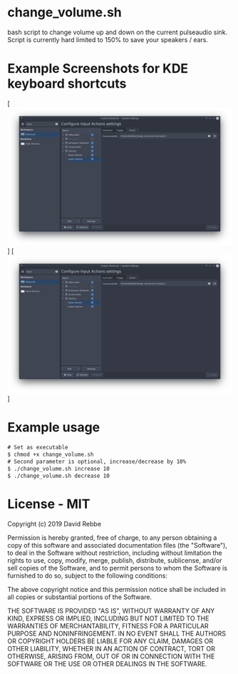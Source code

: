 # change_volume.sh

bash script to change volume up and down on the current pulseaudio sink. Script is currently hard limited to 150% to save your speakers / ears.

# Example Screenshots for KDE keyboard shortcuts
[![KDE shortcut lower volume](kde_lower.png)]
[![KDE shortcut raise volume](kde_raise.png)]

# Example usage
```
# Set as executable
$ chmod +x change_volume.sh
# Second parameter is optional, increase/decrease by 10%
$ ./change_volume.sh increase 10
$ ./change_volume.sh decrease 10
```

# License - MIT

Copyright (c) 2019 David Rebbe

Permission is hereby granted, free of charge, to any person obtaining a copy
of this software and associated documentation files (the "Software"), to deal
in the Software without restriction, including without limitation the rights
to use, copy, modify, merge, publish, distribute, sublicense, and/or sell
copies of the Software, and to permit persons to whom the Software is
furnished to do so, subject to the following conditions:

The above copyright notice and this permission notice shall be included in all
copies or substantial portions of the Software.

THE SOFTWARE IS PROVIDED "AS IS", WITHOUT WARRANTY OF ANY KIND, EXPRESS OR
IMPLIED, INCLUDING BUT NOT LIMITED TO THE WARRANTIES OF MERCHANTABILITY,
FITNESS FOR A PARTICULAR PURPOSE AND NONINFRINGEMENT. IN NO EVENT SHALL THE
AUTHORS OR COPYRIGHT HOLDERS BE LIABLE FOR ANY CLAIM, DAMAGES OR OTHER
LIABILITY, WHETHER IN AN ACTION OF CONTRACT, TORT OR OTHERWISE, ARISING FROM,
OUT OF OR IN CONNECTION WITH THE SOFTWARE OR THE USE OR OTHER DEALINGS IN THE
SOFTWARE.
